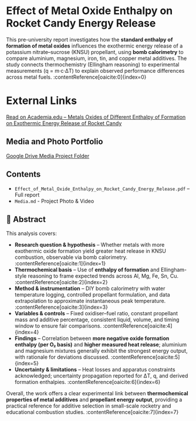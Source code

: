 # Effect of Metal Oxide Enthalpy on Rocket Candy Energy Release

This pre-university report investigates how the **standard enthalpy of formation of metal oxides** influences the exothermic energy release of a potassium nitrate–sucrose (KNSU) propellant, using **bomb calorimetry** to compare aluminium, magnesium, iron, tin, and copper metal additives. The study connects thermochemistry (Ellingham reasoning) to experimental measurements (q = m·c·ΔT) to explain observed performance differences across metal fuels. :contentReference[oaicite:0]{index=0}

# External Links
[Read on Academia.edu – Metals Oxides of Different Enthalpy of Formation on Exothermic Energy Release of Rocket Candy]([https://www.academia.edu/143427337/Gas_of_Different_Molar_Mass_on_The_Thrust_Performance_of_Ion_Thrusters?source=swp_share](https://www.academia.edu/143427327/Metals_Oxides_of_Different_Enthalpy_of_Formation_on_Exothermic_Energy_Release_of_Rocket_Candy?source=swp_share))

## Media and Photo Portfolio
[Google Drive Media Project Folder](https://drive.google.com/drive/folders/1K-OgRF_3hPZy2PV8KZcCZxD2dTSRuTHy?usp=drive_link)

## Contents
- `Effect_of_Metal_Oxide_Enthalpy_on_Rocket_Candy_Energy_Release.pdf` – Full report
- `Media.md` - Project Photo & Video

## 📝 Abstract
This analysis covers:
- **Research question & hypothesis** – Whether metals with more exothermic oxide formation yield greater heat release in KNSU combustion, observable via bomb calorimetry. :contentReference[oaicite:1]{index=1}  
- **Thermochemical basis** – Use of **enthalpy of formation** and Ellingham-style reasoning to frame expected trends across Al, Mg, Fe, Sn, Cu. :contentReference[oaicite:2]{index=2}  
- **Method & instrumentation** – DIY bomb calorimetry with water temperature logging, controlled propellant formulation, and data extrapolation to approximate instantaneous peak temperature. :contentReference[oaicite:3]{index=3}  
- **Variables & controls** – Fixed oxidiser–fuel ratio, constant propellant mass and additive percentage, consistent liquid, volume, and timing window to ensure fair comparisons. :contentReference[oaicite:4]{index=4}  
- **Findings** – Correlation between **more negative oxide formation enthalpy (per O₂ basis)** and **higher measured heat release**; aluminium and magnesium mixtures generally exhibit the strongest energy output, with rationale for deviations discussed. :contentReference[oaicite:5]{index=5}  
- **Uncertainty & limitations** – Heat losses and apparatus constraints acknowledged; uncertainty propagation reported for ΔT, q, and derived formation enthalpies. :contentReference[oaicite:6]{index=6}  

Overall, the work offers a clear experimental link between **thermochemical properties of metal additives** and **propellant energy output**, providing a practical reference for additive selection in small-scale rocketry and educational combustion studies. :contentReference[oaicite:7]{index=7}
